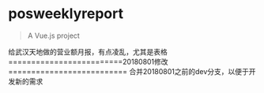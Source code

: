 # posweeklyreport

> A Vue.js project

给武汉天地做的营业额月报，有点凌乱，尤其是表格
=========================20180801修改==========================
合并20180801之前的dev分支，以便于开发新的需求
